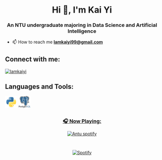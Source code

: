 <h1 align="center">Hi 👋, I'm Kai Yi</h1>
<h3 align="center">An NTU undergraduate majoring in Data Science and Artificial Intelligence</h3>

- 📫 How to reach me **lamkaiyi99@gmail.com**

<h2 align="left">Connect with me:</h2>
<p align="left">
<a href="https://linkedin.com/in/lamkaiyi" target="blank"><img align="center" src="https://raw.githubusercontent.com/rahuldkjain/github-profile-readme-generator/master/src/images/icons/Social/linked-in-alt.svg" alt="lamkaiyi" height="30" width="40" /></a>
  
</p>


<h2 align="left">Languages and Tools:</h2>
<p align="left"> <img src="https://raw.githubusercontent.com/devicons/devicon/master/icons/python/python-original.svg" alt="python" width="40" height="40"/> 
 <a href="https://scikit-learn.org/" target="_blank" rel="noreferrer"> <a href="https://www.cprogramming.com/" target="_blank" rel="noreferrer"> <a href="https://www.postgresql.org" target="_blank" rel="noreferrer"> <img src="https://raw.githubusercontent.com/devicons/devicon/master/icons/postgresql/postgresql-original-wordmark.svg" alt="postgresql" width="40" height="40"/> </p>

<h2>  </h2>


<h3 align='center'> 🎧 Now Playing:</h3>

<p align="center"> <a title="Muzikdagitimi.com, CC BY-SA 3.0 &lt;https://creativecommons.org/licenses/by-sa/3.0&gt;, via Wikimedia Commons" href="https://open.spotify.com"><img width="64" alt="Antu spotify" src="https://upload.wikimedia.org/wikipedia/commons/thumb/b/bc/Antu_spotify.svg/64px-Antu_spotify.svg.png"></a> 

&nbsp;<div align="center">
[![Spotify](https://spotify-widget-rhto.vercel.app/api/spotify?&border_color=ffffff)](https://open.spotify.com/user/bigmacmajor)
</div>
</div>
